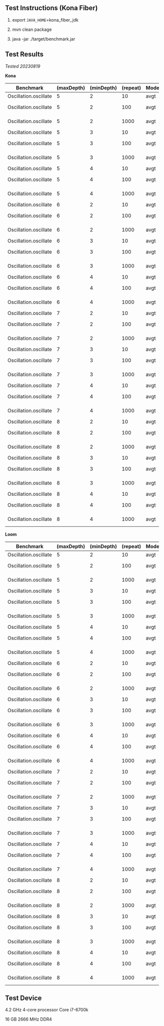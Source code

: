 ## Test Instructions (Kona Fiber)

1. export `JAVA_HOME`=kona_fiber_jdk

2. mvn clean package

3. java -jar ./target/benchmark.jar

## Test Results

*Tested 20230819*

**Kona**

| Benchmark             | (maxDepth) | (minDepth) | (repeat) | Mode | Cnt  | Score       | Error    | Units |
| --------------------- | ---------- | ---------- | -------- | ---- | ---- | ----------- | -------- | ----- |
| Oscillation.oscillate | 5          | 2          | 10       | avgt | 5    | 700.553 ±   | 9.861    | ns/op |
| Oscillation.oscillate | 5          | 2          | 100      | avgt | 5    | 5324.248 ±  | 75.229   | ns/op |
| Oscillation.oscillate | 5          | 2          | 1000     | avgt | 5    | 51905.074 ± | 465.093  | ns/op |
| Oscillation.oscillate | 5          | 3          | 10       | avgt | 5    | 669.799 ±   | 4.034    | ns/op |
| Oscillation.oscillate | 5          | 3          | 100      | avgt | 5    | 5333.694 ±  | 78.920   | ns/op |
| Oscillation.oscillate | 5          | 3          | 1000     | avgt | 5    | 52799.600 ± | 884.444  | ns/op |
| Oscillation.oscillate | 5          | 4          | 10       | avgt | 5    | 580.853 ±   | 3.119    | ns/op |
| Oscillation.oscillate | 5          | 4          | 100      | avgt | 5    | 3856.314 ±  | 57.457   | ns/op |
| Oscillation.oscillate | 5          | 4          | 1000     | avgt | 5    | 35810.131 ± | 201.640  | ns/op |
| Oscillation.oscillate | 6          | 2          | 10       | avgt | 5    | 729.280 ±   | 10.916   | ns/op |
| Oscillation.oscillate | 6          | 2          | 100      | avgt | 5    | 5538.679 ±  | 94.033   | ns/op |
| Oscillation.oscillate | 6          | 2          | 1000     | avgt | 5    | 54200.110 ± | 1581.060 | ns/op |
| Oscillation.oscillate | 6          | 3          | 10       | avgt | 5    | 711.348 ±   | 11.226   | ns/op |
| Oscillation.oscillate | 6          | 3          | 100      | avgt | 5    | 5445.645 ±  | 103.571  | ns/op |
| Oscillation.oscillate | 6          | 3          | 1000     | avgt | 5    | 51441.225 ± | 479.376  | ns/op |
| Oscillation.oscillate | 6          | 4          | 10       | avgt | 5    | 684.155 ±   | 14.006   | ns/op |
| Oscillation.oscillate | 6          | 4          | 100      | avgt | 5    | 5222.961 ±  | 102.739  | ns/op |
| Oscillation.oscillate | 6          | 4          | 1000     | avgt | 5    | 50463.414 ± | 1942.261 | ns/op |
| Oscillation.oscillate | 7          | 2          | 10       | avgt | 5    | 714.366 ±   | 17.531   | ns/op |
| Oscillation.oscillate | 7          | 2          | 100      | avgt | 5    | 5590.449 ±  | 96.604   | ns/op |
| Oscillation.oscillate | 7          | 2          | 1000     | avgt | 5    | 53061.732 ± | 1251.199 | ns/op |
| Oscillation.oscillate | 7          | 3          | 10       | avgt | 5    | 776.839 ±   | 55.117   | ns/op |
| Oscillation.oscillate | 7          | 3          | 100      | avgt | 5    | 5586.308 ±  | 128.448  | ns/op |
| Oscillation.oscillate | 7          | 3          | 1000     | avgt | 5    | 51805.725 ± | 346.772  | ns/op |
| Oscillation.oscillate | 7          | 4          | 10       | avgt | 5    | 719.212 ±   | 9.589    | ns/op |
| Oscillation.oscillate | 7          | 4          | 100      | avgt | 5    | 5357.271 ±  | 388.972  | ns/op |
| Oscillation.oscillate | 7          | 4          | 1000     | avgt | 5    | 52335.998 ± | 1177.277 | ns/op |
| Oscillation.oscillate | 8          | 2          | 10       | avgt | 5    | 759.944 ±   | 4.193    | ns/op |
| Oscillation.oscillate | 8          | 2          | 100      | avgt | 5    | 5843.283 ±  | 132.809  | ns/op |
| Oscillation.oscillate | 8          | 2          | 1000     | avgt | 5    | 56074.099 ± | 1816.338 | ns/op |
| Oscillation.oscillate | 8          | 3          | 10       | avgt | 5    | 719.826 ±   | 6.277    | ns/op |
| Oscillation.oscillate | 8          | 3          | 100      | avgt | 5    | 5517.693 ±  | 74.484   | ns/op |
| Oscillation.oscillate | 8          | 3          | 1000     | avgt | 5    | 54275.007 ± | 1752.451 | ns/op |
| Oscillation.oscillate | 8          | 4          | 10       | avgt | 5    | 726.369 ±   | 9.225    | ns/op |
| Oscillation.oscillate | 8          | 4          | 100      | avgt | 5    | 5660.347 ±  | 51.736   | ns/op |
| Oscillation.oscillate | 8          | 4          | 1000     | avgt | 5    | 53796.846 ± | 1146.315 | ns/op |

**Loom**


| Benchmark             | (maxDepth) | (minDepth) | (repeat) | Mode | Cnt  | Score        | Error     | Units |
| --------------------- | ---------- | ---------- | -------- | ---- | ---- | ------------ | --------- | ----- |
| Oscillation.oscillate | 5          | 2          | 10       | avgt | 5    | 2233.259 ±   | 45.816    | ns/op |
| Oscillation.oscillate | 5          | 2          | 100      | avgt | 5    | 14295.556 ±  | 587.699   | ns/op |
| Oscillation.oscillate | 5          | 2          | 1000     | avgt | 5    | 138033.235 ± | 1868.857  | ns/op |
| Oscillation.oscillate | 5          | 3          | 10       | avgt | 5    | 2253.303 ±   | 34.971    | ns/op |
| Oscillation.oscillate | 5          | 3          | 100      | avgt | 5    | 14492.981 ±  | 707.160   | ns/op |
| Oscillation.oscillate | 5          | 3          | 1000     | avgt | 5    | 129173.176 ± | 1790.267  | ns/op |
| Oscillation.oscillate | 5          | 4          | 10       | avgt | 5    | 2134.928 ±   | 24.086    | ns/op |
| Oscillation.oscillate | 5          | 4          | 100      | avgt | 5    | 13643.234 ±  | 564.901   | ns/op |
| Oscillation.oscillate | 5          | 4          | 1000     | avgt | 5    | 125395.860 ± | 2265.762  | ns/op |
| Oscillation.oscillate | 6          | 2          | 10       | avgt | 5    | 2371.510 ±   | 37.739    | ns/op |
| Oscillation.oscillate | 6          | 2          | 100      | avgt | 5    | 16676.964 ±  | 3215.449  | ns/op |
| Oscillation.oscillate | 6          | 2          | 1000     | avgt | 5    | 156557.836 ± | 15430.178 | ns/op |
| Oscillation.oscillate | 6          | 3          | 10       | avgt | 5    | 2321.321 ±   | 124.723   | ns/op |
| Oscillation.oscillate | 6          | 3          | 100      | avgt | 5    | 15012.203 ±  | 346.957   | ns/op |
| Oscillation.oscillate | 6          | 3          | 1000     | avgt | 5    | 137740.682 ± | 3971.768  | ns/op |
| Oscillation.oscillate | 6          | 4          | 10       | avgt | 5    | 2217.479 ±   | 49.514    | ns/op |
| Oscillation.oscillate | 6          | 4          | 100      | avgt | 5    | 14261.390 ±  | 311.067   | ns/op |
| Oscillation.oscillate | 6          | 4          | 1000     | avgt | 5    | 131453.373 ± | 6827.855  | ns/op |
| Oscillation.oscillate | 7          | 2          | 10       | avgt | 5    | 2356.035 ±   | 45.101    | ns/op |
| Oscillation.oscillate | 7          | 2          | 100      | avgt | 5    | 16223.782 ±  | 569.419   | ns/op |
| Oscillation.oscillate | 7          | 2          | 1000     | avgt | 5    | 151363.488 ± | 604.032   | ns/op |
| Oscillation.oscillate | 7          | 3          | 10       | avgt | 5    | 2389.164 ±   | 44.223    | ns/op |
| Oscillation.oscillate | 7          | 3          | 100      | avgt | 5    | 15809.727 ±  | 264.528   | ns/op |
| Oscillation.oscillate | 7          | 3          | 1000     | avgt | 5    | 146339.161 ± | 1310.419  | ns/op |
| Oscillation.oscillate | 7          | 4          | 10       | avgt | 5    | 2250.849 ±   | 170.400   | ns/op |
| Oscillation.oscillate | 7          | 4          | 100      | avgt | 5    | 14430.708 ±  | 1567.084  | ns/op |
| Oscillation.oscillate | 7          | 4          | 1000     | avgt | 5    | 144204.738 ± | 27412.971 | ns/op |
| Oscillation.oscillate | 8          | 2          | 10       | avgt | 5    | 2429.273 ±   | 264.055   | ns/op |
| Oscillation.oscillate | 8          | 2          | 100      | avgt | 5    | 17211.370 ±  | 3009.752  | ns/op |
| Oscillation.oscillate | 8          | 2          | 1000     | avgt | 5    | 151507.099 ± | 2534.951  | ns/op |
| Oscillation.oscillate | 8          | 3          | 10       | avgt | 5    | 2393.810 ±   | 183.850   | ns/op |
| Oscillation.oscillate | 8          | 3          | 100      | avgt | 5    | 19158.611 ±  | 7092.478  | ns/op |
| Oscillation.oscillate | 8          | 3          | 1000     | avgt | 5    | 160000.014 ± | 14496.590 | ns/op |
| Oscillation.oscillate | 8          | 4          | 10       | avgt | 5    | 2340.369 ±   | 29.636    | ns/op |
| Oscillation.oscillate | 8          | 4          | 100      | avgt | 5    | 15964.669 ±  | 441.926   | ns/op |
| Oscillation.oscillate | 8          | 4          | 1000     | avgt | 5    | 156744.706 ± | 9511.889  | ns/op |

## Test Device

4.2 GHz 4-core processor Core i7-6700k

16 GB 2666 MHz DDR4 